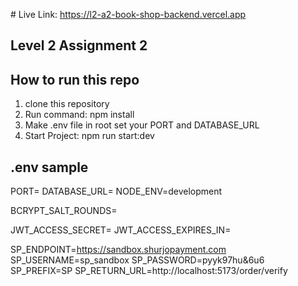 ﻿﻿# Live Link: https://l2-a2-book-shop-backend.vercel.app

## Level 2 Assignment 2

## How to run this repo

1. clone this repository
2. Run command: npm install
3. Make .env file in root set your PORT and DATABASE_URL
4. Start Project: npm run start:dev

## .env sample

PORT=
DATABASE_URL=
NODE_ENV=development

BCRYPT_SALT_ROUNDS=

JWT_ACCESS_SECRET=
JWT_ACCESS_EXPIRES_IN=

SP_ENDPOINT=https://sandbox.shurjopayment.com
SP_USERNAME=sp_sandbox
SP_PASSWORD=pyyk97hu&6u6
SP_PREFIX=SP
SP_RETURN_URL=http://localhost:5173/order/verify
